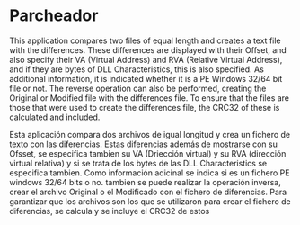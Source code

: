 # Parcheador
This application compares two files of equal length and creates a text file with the differences. These differences are displayed with their Offset, and also specify their VA (Virtual Address) and RVA (Relative Virtual Address), and if they are bytes of DLL Characteristics, this is also specified.
As additional information, it is indicated whether it is a PE Windows 32/64 bit file or not.
The reverse operation can also be performed, creating the Original or Modified file with the differences file. To ensure that the files are those that were used to create the differences file, the CRC32 of these is calculated and included.


Esta aplicación compara dos archivos de igual longitud y crea un fichero de texto con las diferencias. Estas diferencias además de mostrarse con su Ofsset, se especifica tambien su VA (Driección virtual) y su RVA (dirección virtual relativa) y si se trata de los bytes de las DLL Characteristics se especifica tambien.
Como información adicinal se indica si es un fichero PE windows 32/64 bits o no.
tambien se puede realizar la operación inversa, crear el archivo Original o el Modificado con el fichero de diferencias. Para garantizar que los archivos son los que se utilizaron para crear el fichero de diferencias, se calcula y se incluye el CRC32 de estos

